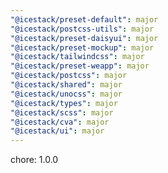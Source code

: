 ```yaml
---
"@icestack/preset-default": major
"@icestack/postcss-utils": major
"@icestack/preset-daisyui": major
"@icestack/preset-mockup": major
"@icestack/tailwindcss": major
"@icestack/preset-weapp": major
"@icestack/postcss": major
"@icestack/shared": major
"@icestack/unocss": major
"@icestack/types": major
"@icestack/scss": major
"@icestack/cva": major
"@icestack/ui": major
---
```


chore: 1.0.0
